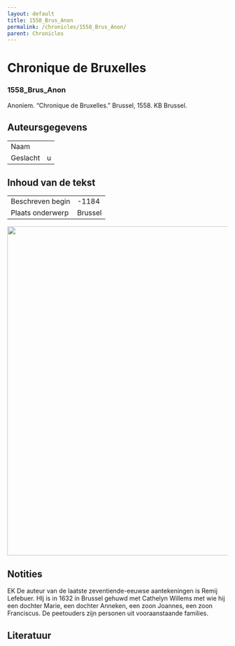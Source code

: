 ```yaml
---
layout: default
title: 1558_Brus_Anon
permalink: /chronicles/1558_Brus_Anon/
parent: Chronicles
--- 
```



# Chronique de Bruxelles 

### 1558_Brus_Anon 

Anoniem. “Chronique de Bruxelles.” Brussel, 1558. KB Brussel. 

## Auteursgegevens 

| | | 
| --------------- | --------------- | 
| Naam |   | 
| Geslacht | u | 

## Inhoud van de tekst 

| | | 
| --------------- | --------------- | 
| Beschreven begin | -1184 | 
| Plaats onderwerp | Brussel | 

[<img src="..\..\barplots_chronicles\1558_Brus_Anon.jpg" width="750"/>](..\..\barplots_chronicles\1558_Brus_Anon.jpg) 

## Notities 

EK De auteur van de laatste zeventiende-eeuwse aantekeningen is Remij
Lefebuer. HIj is in 1632 in Brussel gehuwd met Cathelyn Willems met wie hij
een dochter Marie, een dochter Anneken, een zoon Joannes, een zoon Franciscus.
De peetouders zijn personen uit vooraanstaande families.



## Literatuur 

